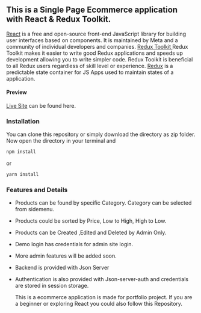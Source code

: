 ## This is a Single Page Ecommerce application with React & Redux Toolkit.

[React](https://react.dev/) is a free and open-source front-end JavaScript library for building user interfaces based on components. It is maintained by Meta and a community of individual developers and companies.
[Redux Toolkit ](https://redux-toolkit.js.org/) Redux Toolkit makes it easier to write good Redux applications and speeds up development allowing you to write simpler code. Redux Toolkit is beneficial to all Redux users regardless of skill level or experience.
[Redux](https://redux.js.org/) is a predictable state container for JS Apps used to maintain states of a application.

#### Preview

[Live Site](https://ecommerce-2023-rafiqulbashar.netlify.app/) can be found here.

### Installation

You can clone this repository or simply download the directory as zip folder. Now open the directory in your terminal and

```bash
npm install
```

or

```bash
yarn install
```

### Features and Details

- Products can be found by specific Category. Category can be selected from sidemenu.
- Products could be sorted by Price, Low to High, High to Low.
- Products can be Created ,Edited and Deleted by Admin Only.
- Demo login has credentials for admin site login.
- More admin features will be added soon.
- Backend is provided with Json Server
- Authentication is also provided with Json-server-auth and credentials are stored in session storage.

  This is a ecommerce application is made for portfolio project. If you are a beginner or exploring React you could also follow this Repository.
